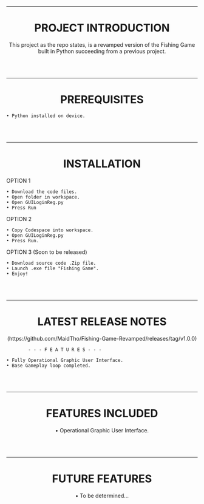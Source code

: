 <br>
<br>

---------------------------------------------------
<h1 align="center">PROJECT INTRODUCTION</h1>
<p align="center"> This project as the repo states, is a revamped version of the Fishing Game built in Python succeeding from a previous project. </p>
<br>
<br> 

---------------------------------------------------
<h1 align="center">PREREQUISITES</h1>

    • Python installed on device. 

<br>
<br>

---------------------------------------------------
<h1 align="center">INSTALLATION</h1>

OPTION 1

    • Download the code files. 
    • Open folder in workspace.
    • Open GUILoginReg.py  
    • Press Run

OPTION 2

    • Copy Codespace into workspace.
    • Open GUILoginReg.py
    • Press Run.

OPTION 3 (Soon to be released)

    • Download source code .Zip file.
    • Launch .exe file "Fishing Game".
    • Enjoy!

<br>
<br>

---------------------------------------------------
<h1 align="center">LATEST RELEASE NOTES</h1>
<p align="center">(https://github.com/MaidTho/Fishing-Game-Revamped/releases/tag/v1.0.0)

            - - - F E A T U R E S - - - 

    • Fully Operational Graphic User Interface.
    • Base Gameplay loop completed.
    

</p>
<br>
<br>

---------------------------------------------------
<h1 align="center">FEATURES INCLUDED</h1>

<p align="center">
• Operational Graphic User Interface.

<!---  ![alt text](https://github.com/MaidTho/Fishing-Game-Revamped/blob/main/top_image.png?raw=true) --->
</p>
<br>
<br>

---------------------------------------------------
<h1 align="center"> FUTURE FEATURES </h1>
<p align="center">
• To be determined...
</p>
<br>
<br>









